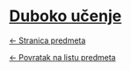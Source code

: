# [Duboko učenje](https://www.github.com/studosi-fer/DUBUCE)
[<- Stranica predmeta](https://www.fer.unizg.hr/predmet/dubuce)

[<- Povratak na listu predmeta](https://www.github.com/studosi/FER)